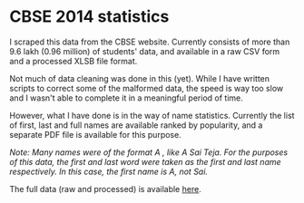 # CBSE 2014 statistics

I scraped this data from the CBSE website. Currently consists of more than 9.6 lakh (0.96 million) of students' data, and available in a raw CSV form and a processed XLSB file format.

Not much of data cleaning was done in this (yet). While I have written scripts to correct some of the malformed data, the speed is way too slow and I wasn't able to complete it in a meaningful period of time.

However, what I have done is in the way of name statistics. Currently the list of first, last and full names are available ranked by popularity, and a separate PDF file is available for this purpose.

*Note: Many names were of the format A <name> <name>, like A Sai Teja. For the purposes of this data, the first and last word were taken as the first and last name respectively. In this case, the first name is A, not Sai.*

The full data (raw and processed) is available [here](https://universityofstandrews907-my.sharepoint.com/:f:/g/personal/dm282_st-andrews_ac_uk/EuQHAxsipPNCv9w4G_29F-MBnlF5mA0RHDW3-LV6FX1l1A?e=hba23n).
